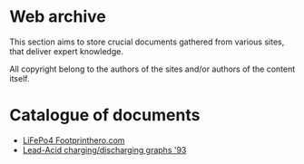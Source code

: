 # Web archive

This section aims to store crucial documents gathered from various sites, that deliver expert knowledge.

All copyright belong to the authors of the sites and/or authors of the content itself.

# Catalogue of documents
- [LiFePo4 Footprinthero.com](lifepo4/footprinthero.com/)  
- [Lead-Acid charging/discharging graphs '93](lead-acid/lead_acid_battery_charging_graphs.pdf)

